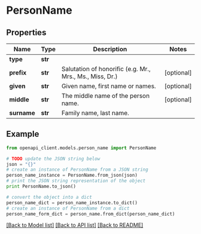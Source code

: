 # PersonName


## Properties
Name | Type | Description | Notes
------------ | ------------- | ------------- | -------------
**type** | **str** |  | 
**prefix** | **str** | Salutation of honorific (e.g. Mr., Mrs., Ms., Miss, Dr.) | [optional] 
**given** | **str** | Given name, first name or names. | [optional] 
**middle** | **str** | The middle name of the person name. | [optional] 
**surname** | **str** | Family name, last name. | 

## Example

```python
from openapi_client.models.person_name import PersonName

# TODO update the JSON string below
json = "{}"
# create an instance of PersonName from a JSON string
person_name_instance = PersonName.from_json(json)
# print the JSON string representation of the object
print PersonName.to_json()

# convert the object into a dict
person_name_dict = person_name_instance.to_dict()
# create an instance of PersonName from a dict
person_name_form_dict = person_name.from_dict(person_name_dict)
```
[[Back to Model list]](../README.md#documentation-for-models) [[Back to API list]](../README.md#documentation-for-api-endpoints) [[Back to README]](../README.md)


